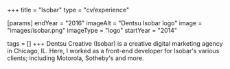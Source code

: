 +++
title = "Isobar"
type = "cv/experience"

[params]
  endYear = "2016"
  imageAlt = "Dentsu Isobar logo"
  image = "images/isobar.png"
  imageType = "logo"
  startYear = "2014"

tags = []
+++
Dentsu Creative (Isobar) is a creative digital marketing agency in Chicago, IL.  Here, I worked as a front-end developer for Isobar's various clients; including Motorola, Sotheby's and more.
